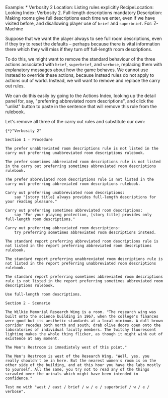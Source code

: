 Example: * Verbosity 2
Location: Listing rules explicitly
RecipeLocation: Looking
Index: Verbosity 2. Full-length descriptions mandatory
Description: Making rooms give full descriptions each time we enter, even if we have visited before, and disallowing player use of ``brief`` and ``superbrief``.
For: Z-Machine

  
Suppose that we want the player always to see full room descriptions, even if they try to reset the defaults – perhaps because there is vital information there which they will miss if they turn off full-length room descriptions.

  
To do this, we might want to remove the standard behaviour of the three actions associated with ``brief``, ``superbrief``, and ``verbose``, replacing them with explanatory messages about how the game behaves. We cannot use Instead to override these actions, because Instead rules do not apply to actions out of world. Instead, we will want to remove and replace the carry out rules.

  
We can do this easily by going to the Actions Index, looking up the detail panel for, say, "preferring abbreviated room descriptions", and click the "unlist" button to paste in the sentence that will remove this rule from the rulebook.

  
Let's remove all three of the carry out rules and substitute our own:

  

``` inform7
{*}"Verbosity 2"

Section 1 - Procedure

The prefer unabbreviated room descriptions rule is not listed in the carry out preferring unabbreviated room descriptions rulebook.

The prefer sometimes abbreviated room descriptions rule is not listed in the carry out preferring sometimes abbreviated room descriptions rulebook.

The prefer abbreviated room descriptions rule is not listed in the carry out preferring abbreviated room descriptions rulebook.

Carry out preferring unabbreviated room descriptions:
	say "[story title] always provides full-length descriptions for your reading pleasure."

Carry out preferring sometimes abbreviated room descriptions:
	say "For your playing protection, [story title] provides only full-length room descriptions."

Carry out preferring abbreviated room descriptions:
	try preferring sometimes abbreviated room descriptions instead.

The standard report preferring abbreviated room descriptions rule is not listed in the report preferring abbreviated room descriptions rulebook.

The standard report preferring unabbreviated room descriptions rule is not listed in the report preferring unabbreviated room descriptions rulebook.

The standard report preferring sometimes abbreviated room descriptions rule is not listed in the report preferring sometimes abbreviated room descriptions rulebook.

Use full-length room descriptions.

Section 2 - Scenario

The Wilkie Memorial Research Wing is a room. "The research wing was built onto the science building in 1967, when the college's finances were good but its aesthetic standards at a local minimum. A dull brown corridor recedes both north and south; drab olive doors open onto the laboratories of individual faculty members. The twitchy fluorescent lighting makes the whole thing flicker, as though it might wink out of existence at any moment.

The Men's Restroom is immediately west of this point."

The Men's Restroom is west of the Research Wing. "Well, yes, you really shouldn't be in here. But the nearest women's room is on the other side of the building, and at this hour you have the labs mostly to yourself. All the same, you try not to read any of the things scrawled over the urinals which might have been intended in confidence."

Test me with "west / east / brief / w / e / superbrief / w / e / verbose".
```

